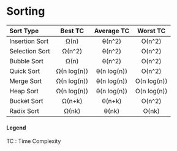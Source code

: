 # Sorting

| Sort Type | Best TC | Average TC  | Worst TC | 
|:-------------|:-------------:|:-----:|:-------:|
|Insertion Sort|Ω(n)|θ(n^2)|O(n^2)|
|Selection Sort|Ω(n^2)|θ(n^2)|O(n^2)|
|Bubble Sort|Ω(n)|θ(n^2)|O(n^2)|
|Quick Sort|Ω(n log(n))|θ(n log(n))|O(n^2)|
|Merge Sort|Ω(n log(n))|θ(n log(n))|O(n log(n))|
|Heap Sort|Ω(n log(n))|θ(n log(n))|O(n log(n))|
|Bucket Sort|Ω(n+k)|θ(n+k)|O(n^2)|
|Radix Sort|Ω(nk)|θ(nk)|O(nk)|

#### Legend

TC : Time Complexity